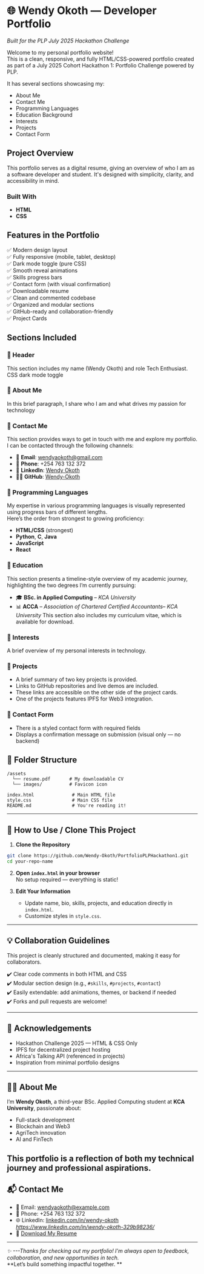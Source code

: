# 🌐 Wendy Okoth — Developer Portfolio  
*Built for the PLP July 2025 Hackathon Challenge*

Welcome to my personal portfolio website!  
This is a clean, responsive, and fully HTML/CSS-powered portfolio created as part of a July 2025 Cohort Hackathon 1: Portfolio Challenge 
powered by PLP.

It has several sections showcasing my:
- About Me
- Contact Me
- Programming Languages
- Education Background
- Interests
- Projects
- Contact Form 

##  Project Overview

This portfolio serves as a digital resume, giving an overview of who I am as a software developer and student. It's designed with simplicity, clarity, and accessibility in mind.

### Built With

- **HTML**
- **CSS**

## Features in the Portfolio

✅ Modern design layout  
✅ Fully responsive (mobile, tablet, desktop)  
✅ Dark mode toggle (pure CSS)  
✅ Smooth reveal animations  
✅ Skills progress bars  
✅ Contact form (with visual confirmation)  
✅ Downloadable resume  
✅ Clean and commented codebase  
✅ Organized and modular sections  
✅ GitHub-ready and collaboration-friendly  
✅ Project Cards


##  Sections Included

### 🔹 Header
This section includes my name (Wendy Okoth) and role Tech Enthusiast.
CSS dark mode toggle

### 🔹 About Me
In this brief paragraph, I share who I am and what drives my passion for technology

### 🔹 Contact Me
This section provides ways to get in touch with me and explore my portfolio.  
I can be contacted through the following channels:

- 📧 **Email**: [wendyaokoth@gmail.com](mailto:wendyaokoth@gmail.com)  
- 📱 **Phone**: +254 763 132 372  
- 💼 **LinkedIn**: [Wendy Okoth](https://www.linkedin.com/in/wendy-okoth-329b98236/)  
- 🧑‍💻 **GitHub**: [Wendy-Okoth](https://github.com/Wendy-Okoth)
      

### 🔹 Programming Languages
My expertise in various programming languages is visually represented using progress bars of different lengths.  
Here’s the order from strongest to growing proficiency:
- **HTML/CSS** (strongest)
- **Python**, **C**, **Java**
- **JavaScript**
- **React**

### 🔹 Education
This section presents a timeline-style overview of my academic journey, highlighting the two degrees I’m currently pursuing:
- 🎓 **BSc. in Applied Computing** – *KCA University*
- 📊 **ACCA** – *Association of Chartered Certified Accountants*– *KCA University*
This section also includes my curriculum vitae, which is available for download.


### 🔹 Interests
A brief overview of my personal interests in technology.

### 🔹 Projects
- A brief summary of two key projects is provided.  
- Links to GitHub repositories and live demos are included.  
- These links are accessible on the other side of the project cards.  
- One of the projects features IPFS for Web3 integration.

### 🔹 Contact Form
- There is a styled contact form with required fields
- Displays a confirmation message on submission (visual only — no backend)

## 📁 Folder Structure

```
/assets
  └── resume.pdf       # My downloadable CV
  └── images/          # Favicon icon

index.html              # Main HTML file
style.css               # Main CSS file
README.md               # You're reading it!
```

---

## 📝 How to Use / Clone This Project

1. **Clone the Repository**

```bash
git clone https://github.com/Wendy-Okoth/PortfolioPLPHackathon1.git
cd your-repo-name
```

2. **Open `index.html` in your browser**  
   No setup required — everything is static!

3. **Edit Your Information**  
   - Update name, bio, skills, projects, and education directly in `index.html`.
   - Customize styles in `style.css`.

---

## 💡 Collaboration Guidelines

This project is cleanly structured and documented, making it easy for collaborators.

✔️ Clear code comments in both HTML and CSS  
✔️ Modular section design (e.g., `#skills`, `#projects`, `#contact`)  
✔️ Easily extendable: add animations, themes, or backend if needed  
✔️ Forks and pull requests are welcome!

---

## 📣 Acknowledgements

- Hackathon Challenge 2025 — HTML & CSS Only  
- IPFS for decentralized project hosting  
- Africa's Talking API (referenced in projects)  
- Inspiration from minimal portfolio designs

---

## 🙋‍♀️ About Me

I’m **Wendy Okoth**, a third-year BSc. Applied Computing student at **KCA University**, passionate about:
- Full-stack development
- Blockchain and Web3
- AgriTech innovation
- AI and FinTech

This portfolio is a reflection of both my technical journey and professional aspirations.
---

## 📬 Contact Me
- 📧 Email: wendyaokoth@example.com  
- 📱 Phone: +254 763 132 372  
- 🌐 LinkedIn: [linkedin.com/in/wendy-okoth](#) *https://www.linkedin.com/in/wendy-okoth-329b98236/*  
- 📝 [Download My Resume](assets/resume.pdf)

---

_✨ ---Thanks for checking out my portfolio! I'm always open to feedback, collaboration, and new opportunities in tech._  
**Let’s build something impactful together. **
